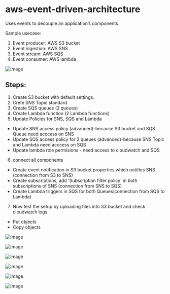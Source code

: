 # aws-event-driven-architecture

Uses events to decouple an application’s components

Sample usecase:
1. Event producer: AWS S3 bucket
2. Event ingestion: AWS SNS
3. Event stream: AWS SQS
4. Event consumer: AWS lambda

![image](https://github.com/user-attachments/assets/82b76f92-3125-4e94-929c-a9e6d86c4e33)

## Steps:

1. Create S3 bucket with default settings.
2. Crete SNS Topic standard
3. Create SQS queues (2 queues)
4. Create Lambda function (2 Lambda functions)
5. Update Policies for SNS, SQS and Lambda
- Update SNS access policy (advanced)-because S3 bucket and SQS Queue need acccess on SNS
- Update SQS access policy for 2 queues (advanced)-because SNS Topic and Lambda need acccess on SQS
- Update lambda role permisions - need access to cloudwatch and SQS
6. connect all components
- Create event notification in S3 bucket properties which notifies SNS (connection from S3 to SNS)
- Create subscriptions, add 'Subscription filter policy' in both subscriptions of SNS (connection from SNS to SQS)
- Create Lambda triggers in SQS for both Queues(connection from SQS to Lambda)

7. Now test the setup by uploading files into S3 bucket and check cloudwatch logs
- Put objects
- Copy objects

![image](https://github.com/user-attachments/assets/19bc38ec-177f-4ccf-bfe9-62321b528cae)

![image](https://github.com/user-attachments/assets/c95e27ef-ccb7-4617-8fd2-a85986a39d42)

![image](https://github.com/user-attachments/assets/c40286a9-60c4-4bf4-b13f-5c0deb8b7d2e)

![image](https://github.com/user-attachments/assets/d00fd88b-80ce-4231-b288-65306234c30d)

![image](https://github.com/user-attachments/assets/53e11427-449c-4ed8-9656-bf5720701972)

![image](https://github.com/user-attachments/assets/8bd26323-4093-4df3-83b4-4331eade5799)

